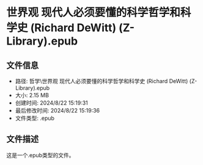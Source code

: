 ﻿# 世界观 现代人必须要懂的科学哲学和科学史 (Richard DeWitt) (Z-Library).epub

## 文件信息
- 路径: 哲学\世界观 现代人必须要懂的科学哲学和科学史 (Richard DeWitt) (Z-Library).epub
- 大小: 2.15 MB
- 创建时间: 2024/8/22 15:19:31
- 最后修改时间: 2024/8/22 15:19:36
- 文件类型: .epub

## 文件描述
这是一个.epub类型的文件。

